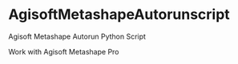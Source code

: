 # AgisoftMetashapeAutorunscript
Agisoft Metashape Autorun Python Script

Work with Agisoft Metashape Pro
